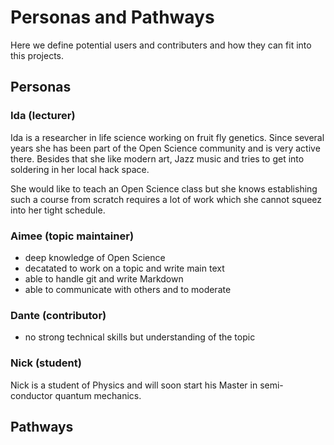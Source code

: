 # Personas and Pathways

Here we define potential users and contributers and how they can fit
into this projects.

## Personas

### Ida (lecturer)

Ida is a researcher in life science working on fruit fly
genetics. Since several years she has been part of the Open Science
community and is very active there. Besides that she like modern art,
Jazz music and tries to get into soldering in her local hack space.

She would like to teach an Open Science class but she knows
establishing such a course from scratch requires a lot of work which
she cannot squeez into her tight schedule.

### Aimee (topic maintainer)

- deep knowledge of Open Science
- decatated to work on a topic and write main text
- able to handle git and write Markdown
- able to communicate with others and to moderate

### Dante (contributor)

- no strong technical skills but understanding of the topic

### Nick (student)

Nick is a student of Physics and will soon start his Master in
semi-conductor quantum mechanics.


## Pathways

